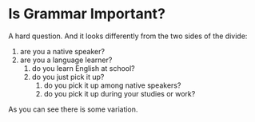 Is Grammar Important?
=====================

A hard question. And it looks differently from the two sides of the divide:

1. are you a native speaker?
2. are you a language learner?
   1. do you learn English at school?
   2. do you just pick it up?
      1. do you pick it up among native speakers?
      2. do you pick it up during your studies or work?
      
As you can see there is some variation.
